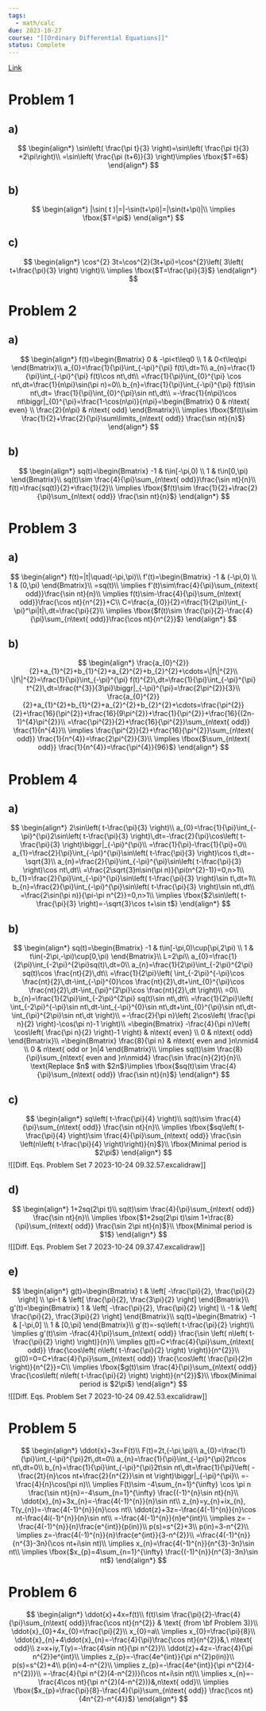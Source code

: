 ```yaml
---
tags:
  - math/calc
due: 2023-10-27
course: "[[Ordinary Differential Equations]]"
status: Complete
---
```

[Link](http://math.rwinters.com/E21c/homework/PS7-2023.pdf)
# Problem 1
## a)
$$
\begin{align*}
\sin\left( \frac{\pi t}{3} \right)=\sin\left( \frac{\pi t}{3} +2\pi\right)\\
=\sin\left( \frac{\pi (t+6)}{3} \right)\implies \fbox{$T=6$}
\end{align*}
$$
## b)
$$
\begin{align*}
|\sin( t )|=|-\sin(t+\pi)|=|\sin(t+\pi)|\\
\implies \fbox{$T=\pi$}
\end{align*}
$$
## c)
$$
\begin{align*}
\cos^{2} 3t=\cos^{2}(3t+\pi)=\cos^{2}\left( 3\left( t+\frac{\pi}{3} \right) \right)\\
\implies \fbox{$T=\frac{\pi}{3}$}
\end{align*}
$$
# Problem 2
## a)
$$
\begin{align*}
f(t)=\begin{Bmatrix}
0 & -\pi<t\leq0 \\
1 & 0<t\leq\pi
\end{Bmatrix}\\
a_{0}=\frac{1}{\pi}\int_{-\pi}^{\pi} f(t)\,dt=1\\
a_{n}=\frac{1}{\pi}\int_{-\pi}^{\pi} f(t)\cos nt\,dt\\
=\frac{1}{\pi}\int_{0}^{\pi} \cos nt\,dt=\frac{1}{n\pi}\sin(\pi n)=0\\
b_{n}=\frac{1}{\pi}\int_{-\pi}^{\pi} f(t)\sin nt\,dt= \frac{1}{\pi}\int_{0}^{\pi}\sin nt\,dt\\
=-\frac{1}{n\pi}\cos nt\biggr|_{0}^{\pi}=\frac{1-\cos(n\pi)}{n\pi}=\begin{Bmatrix}
0 & n\text{ even} \\
\frac{2}{n\pi} & n\text{ odd}
\end{Bmatrix}\\
\implies \fbox{$f(t)\sim \frac{1}{2}+\frac{2}{\pi}\sum\limits_{n\text{ odd}} \frac{\sin nt}{n}$}
\end{align*}
$$
## b)
$$
\begin{align*}
sq(t)=\begin{Bmatrix}
-1 & t\in[-\pi,0) \\
1 & t\in[0,\pi)
\end{Bmatrix}\\
sq(t)\sim \frac{4}{\pi}\sum_{n\text{ odd}}\frac{\sin nt}{n}\\
f(t)=\frac{sq(t)}{2}+\frac{1}{2}\\
\implies \fbox{$f(t)\sim \frac{1}{2}+\frac{2}{\pi}\sum_{n\text{ odd}} \frac{\sin nt}{n}$}
\end{align*}
$$
# Problem 3
## a)
$$
\begin{align*}
f(t)=|t|\quad(-\pi,\pi)\\
f'(t)=\begin{Bmatrix}
-1 & (-\pi,0) \\
1 & (0,\pi)
\end{Bmatrix}\\
=sq(t)\\
\implies f'(t)\sim\frac{4}{\pi}\sum_{n\text{ odd}}\frac{\sin nt}{n}\\
\implies f(t)\sim-\frac{4}{\pi}\sum_{n\text{ odd}}\frac{\cos nt}{n^{2}}+C\\
C=\frac{a_{0}}{2}=\frac{1}{2\pi}\int_{-\pi}^\pi|t|\,dt=\frac{\pi}{2}\\
\implies \fbox{$f(t)\sim \frac{\pi}{2}-\frac{4}{\pi}\sum_{n\text{ odd}}\frac{\cos nt}{n^{2}}$}
\end{align*}
$$
## b)
$$
\begin{align*}
\frac{a_{0}^{2}}{2}+a_{1}^{2}+b_{1}^{2}+a_{2}^{2}+b_{2}^{2}+\cdots=\|f\|^{2}\\
\|f\|^{2}=\frac{1}{\pi}\int_{-\pi}^{\pi} f(t)^{2}\,dt=\frac{1}{\pi}\int_{-\pi}^{\pi} t^{2}\,dt=\frac{t^{3}}{3\pi}\biggr|_{-\pi}^{\pi}=\frac{2\pi^{2}}{3}\\
\frac{a_{0}^{2}}{2}+a_{1}^{2}+b_{1}^{2}+a_{2}^{2}+b_{2}^{2}+\cdots=\frac{\pi^{2}}{2}+\frac{16}{\pi^{2}}+\frac{16}{9\pi^{2}}+\frac{1}{\pi^{2}}+\frac{16}{(2n-1)^{4}\pi^{2}}\\
=\frac{\pi^{2}}{2}+\frac{16}{\pi^{2}}\sum_{n\text{ odd}} \frac{1}{n^{4}}\\
\implies \frac{\pi^{2}}{2}+\frac{16}{\pi^{2}}\sum_{n\text{ odd}} \frac{1}{n^{4}}=\frac{2\pi^{2}}{3}\\
\implies \fbox{$\sum_{n\text{ odd}} \frac{1}{n^{4}}=\frac{\pi^{4}}{96}$}
\end{align*}
$$
# Problem 4
## a)
$$
\begin{align*}
2\sin\left( t-\frac{\pi}{3} \right)\\
a_{0}=\frac{1}{\pi}\int_{-\pi}^{\pi}2\sin\left( t-\frac{\pi}{3} \right)\,dt=-\frac{2}{\pi}\cos\left( t-\frac{\pi}{3} \right)\biggr|_{-\pi}^{\pi}\\
=\frac{1}{\pi}-\frac{1}{\pi}=0\\
a_{1}=\frac{2}{\pi}\int_{-\pi}^{\pi}\sin\left( t-\frac{\pi}{3} \right)\cos t\,dt=-\sqrt{3}\\
a_{n}=\frac{2}{\pi}\int_{-\pi}^{\pi}\sin\left( t-\frac{\pi}{3} \right)\cos nt\,dt\\
=\frac{2\sqrt{3}n\sin(\pi n)}{\pi(n^{2}-1)}=0,n>1\\
b_{1}=\frac{2}{\pi}\int_{-\pi}^{\pi}\sin\left( t-\frac{\pi}{3} \right)\sin t\,dt=1\\
b_{n}=\frac{2}{\pi}\int_{-\pi}^{\pi}\sin\left( t-\frac{\pi}{3} \right)\sin nt\,dt\\
=\frac{2\sin(\pi n)}{\pi-\pi n^{2}}=0,n>1\\
\implies \fbox{$2\sin\left( t-\frac{\pi}{3} \right)=-\sqrt{3}\cos t+\sin t$}
\end{align*}
$$
## b)
$$
\begin{align*}
sq(t)=\begin{Bmatrix}
-1 & t\in[-\pi,0)\cup[\pi,2\pi) \\
1 & t\in(-2\pi,-\pi)\cup[0,\pi)
\end{Bmatrix}\\
L=2\pi\\
a_{0}=\frac{1}{2\pi}\int_{-2\pi}^{2\pi}sq(t)\,dt=0\\
a_{n}=\frac{1}{2\pi}\int_{-2\pi}^{2\pi} sq(t)\cos \frac{nt}{2}\,dt\\
=\frac{1}{2\pi}\left( \int_{-2\pi}^{-\pi}\cos \frac{nt}{2}\,dt-\int_{-\pi}^{0}\cos \frac{nt}{2}\,dt+\int_{0}^{\pi}\cos \frac{nt}{2}\,dt-\int_{\pi}^{2\pi}\cos \frac{nt}{2}\,dt \right)\\
=0\\
 b_{n}=\frac{1}{2\pi}\int_{-2\pi}^{2\pi} sq(t)\sin nt\,dt\\
=\frac{1}{2\pi}\left( \int_{-2\pi}^{-\pi}\sin nt\,dt-\int_{-\pi}^{0}\sin nt\,dt+\int_{0}^{\pi}\sin nt\,dt-\int_{\pi}^{2\pi}\sin nt\,dt \right)\\
=-\frac{2}{\pi n}\left( 2\cos\left( \frac{\pi n}{2} \right)-\cos(\pi n)-1 \right)\\
=\begin{Bmatrix}
-\frac{4}{\pi n}\left( \cos\left( \frac{\pi n}{2} \right)-1 \right) & n\text{ even} \\
0 & n\text{ odd}
\end{Bmatrix}\\
=\begin{Bmatrix}
\frac{8}{\pi n} & n\text{ even and }n\nmid4 \\
0 & n\text{ odd or }n|4
\end{Bmatrix}\\
\implies sq(t)\sim \frac{8}{\pi}\sum_{n\text{ even and }n\nmid4} \frac{\sin \frac{n}{2}t}{n}\\
\text{Replace $n$ with $2n$}\implies \fbox{$sq(t)\sim \frac{4}{\pi}\sum_{n\text{ odd}} \frac{\sin nt}{n}$}
\end{align*}
$$
## c)
$$
\begin{align*}
sq\left( t-\frac{\pi}{4} \right)\\
sq(t)\sim \frac{4}{\pi}\sum_{n\text{ odd}} \frac{\sin nt}{n}\\
\implies \fbox{$sq\left( t-\frac{\pi}{4} \right)\sim \frac{4}{\pi}\sum_{n\text{ odd}} \frac{\sin \left(n\left( t-\frac{\pi}{4} \right)\right)}{n}$}\\
\fbox{Minimal period is $2\pi$}
\end{align*}
$$
![[Diff. Eqs. Problem Set 7 2023-10-24 09.32.57.excalidraw]]
## d)
$$
\begin{align*}
1+2sq(2\pi t)\\
sq(t)\sim \frac{4}{\pi}\sum_{n\text{ odd}} \frac{\sin nt}{n}\\
\implies \fbox{$1+2sq(2\pi t)\sim 1+\frac{8}{\pi}\sum_{n\text{ odd}} \frac{\sin 2\pi nt}{n}$}\\
\fbox{Minimal period is $1$}
\end{align*}
$$
![[Diff. Eqs. Problem Set 7 2023-10-24 09.37.47.excalidraw]]
## e)
$$
\begin{align*}
g(t)=\begin{Bmatrix}
t & \left[ -\frac{\pi}{2}, \frac{\pi}{2} \right] \\
\pi-t & \left[ \frac{\pi}{2}, \frac{3\pi}{2} \right]
\end{Bmatrix}\\
g'(t)=\begin{Bmatrix}
1 & \left[ -\frac{\pi}{2}, \frac{\pi}{2} \right] \\
-1 & \left[ \frac{\pi}{2}, \frac{3\pi}{2} \right]
\end{Bmatrix}\\
sq(t)=\begin{Bmatrix}
-1 & [-\pi,0] \\
1 & [0,\pi]
\end{Bmatrix}\\
g'(t)=-sq\left( t-\frac{\pi}{2} \right)\\
\implies g'(t)\sim -\frac{4}{\pi}\sum_{n\text{ odd}} \frac{\sin \left( n\left( t-\frac{\pi}{2} \right) \right)}{n}\\
\implies g(t)=C+\frac{4}{\pi}\sum_{n\text{ odd}} \frac{\cos\left( n\left( t-\frac{\pi}{2} \right) \right)}{n^{2}}\\
g(0)=0=C+\frac{4}{\pi}\sum_{n\text{ odd}} \frac{\cos\left( \frac{\pi}{2}n \right)}{n^{2}}=C\\
\implies \fbox{$g(t)\sim \frac{4}{\pi}\sum_{n\text{ odd}} \frac{\cos\left( n\left( t-\frac{\pi}{2} \right) \right)}{n^{2}}$}\\
\fbox{Minimal period is $2\pi$}
\end{align*}
$$
![[Diff. Eqs. Problem Set 7 2023-10-24 09.42.53.excalidraw]]
# Problem 5
$$
\begin{align*}
\ddot{x}+3x=F(t)\\
F(t)=2t,(-\pi,\pi)\\
a_{0}=\frac{1}{\pi}\int_{-\pi}^{\pi}2t\,dt=0\\
a_{n}=\frac{1}{\pi}\int_{-\pi}^{\pi}2t\cos nt\,dt=0\\
b_{n}=\frac{1}{\pi}\int_{-\pi}^{\pi}2t\sin nt\,dt=\frac{1}{\pi}\left( -\frac{2t}{n}\cos nt+\frac{2}{n^{2}}\sin nt \right)\biggr|_{-\pi}^{\pi}\\
=-\frac{4}{n}\cos(\pi n)\\
\implies F(t)\sim -4\sum_{n=1}^{\infty} \cos \pi n \frac{\sin nt}{n}=-4\sum_{n=1}^{\infty} \frac{(-1)^{n}\sin nt}{n}\\
\ddot{x}_{n}+3x_{n}=-\frac{4(-1)^{n}}{n}\sin nt\\
z_{n}=y_{n}+ix_{n}, T(y_{n})=-\frac{4(-1)^{n}}{n}\cos nt\\
\ddot{z}+3z=-\frac{4(-1)^{n}}{n}\cos nt-\frac{4i(-1)^{n}}{n}\sin nt\\
=-\frac{4(-1)^{n}}{n}e^{int}\\
\implies z= -\frac{4(-1)^{n}}{n}\frac{e^{int}}{p(in)}\\
p(s)=s^{2}+3\\
p(in)=3-n^{2}\\
\implies z=-\frac{4(-1)^{n}}{n}\frac{e^{int}}{3-n^{2}}\\
=\frac{4(-1)^{n}}{n^{3}-3n}(\cos nt+i\sin nt)\\
\implies x_{n}=\frac{4(-1)^{n}}{n^{3}-3n}\sin nt\\
\implies \fbox{$x_{p}=4\sum_{n=1}^{\infty} \frac{(-1)^{n}}{n^{3}-3n}\sin nt$}
\end{align*}
$$
# Problem 6
$$
\begin{align*}
\ddot{x}+4x=f(t)\\
f(t)\sim \frac{\pi}{2}-\frac{4}{\pi}\sum_{n\text{ odd}}\frac{\cos nt}{n^{2}} & \text{ (from \bf Problem 3)}\\
\ddot{x}_{0}+4x_{0}=\frac{\pi}{2}\\
x_{0}=a\\
\implies x_{0}=\frac{\pi}{8}\\
\ddot{x}_{n}+4\ddot{x}_{n}=-\frac{4}{\pi}\frac{\cos nt}{n^{2}}&,\ n\text{ odd}\\
z=x+iy,T(y)=-\frac{4\sin nt}{\pi n^{2}}\\
\ddot{z}+4z=-\frac{4}{\pi n^{2}}e^{int}\\
\implies z_{p}=-\frac{4e^{int}}{\pi n^{2}p(in)}\\
p(s)=s^{2}+4\\
p(in)=4-n^{2}\\
\implies z_{p}=-\frac{4e^{int}}{\pi n^{2}(4-n^{2})}\\
=-\frac{4}{\pi n^{2}(4-n^{2})}(\cos nt+i\sin nt)\\
\implies x_{n}=-\frac{4\cos nt}{\pi n^{2}(4-n^{2})}&,n\text{ odd}\\
\implies \fbox{$x_{p}=\frac{\pi}{8}-\frac{4}{\pi}\sum_{n\text{ odd}} \frac{\cos nt}{4n^{2}-n^{4}}$}
\end{align*}
$$